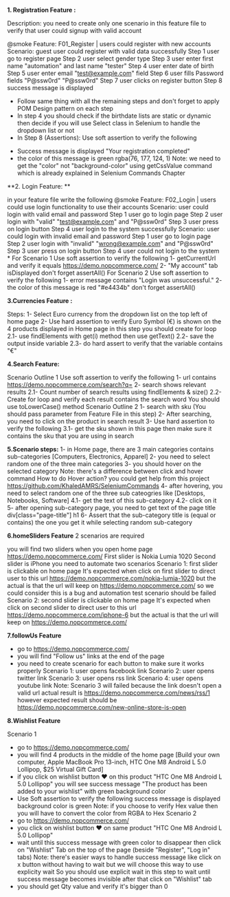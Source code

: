 **1. Registration Feature :**
 
Description:
you need to create only one scenario in this feature file to verify that user could signup with valid account
 
@smoke
Feature: F01_Register | users could register with new accounts
Scenario: guest user could register with valid data successfully
Step 1 user go to register page
Step 2 user select gender type
Step 3 user enter first name "automation" and last name "tester"
Step 4 user enter date of birth
Step 5 user enter email "test@example.com" field
Step 6 user fills Password fields "P@ssw0rd" "P@ssw0rd"
Step 7 user clicks on register button
Step 8 success message is displayed
 
* Follow same thing with all the remaining steps and don't forget to apply POM Design pattern on each step
* In step 4
you should check if the birthdate lists are static or dynamic then decide if you will use Select class in Selenium to handle
the dropdown list or not
* In Step 8 (Assertions):
Use soft assertion to verify the following
- Success message is displayed "Your registration completed"
- the color of this message is green rgba(76, 177, 124, 1)
Note: we need to get the "color" not "background-color" using getCssValue command which is already explained
in Selenium Commands Chapter
 



  
**2. Login Feature: **
 
in your feature file write the following
@smoke
Feature: F02_Login | users could use login functionality to use their accounts
Scenario: user could login with valid email and password
Step 1 user go to login page
Step 2 user login with "valid" "test@example.com" and "P@ssw0rd"
Step 3 user press on login button
Step 4 user login to the system successfully
Scenario: user could login with invalid email and password
Step 1 user go to login page
Step 2 user login with "invalid" "wrong@example.com" and "P@ssw0rd"
Step 3 user press on login button
Step 4 user could not login to the system
* 
For Scenario 1
Use soft assertion to verify the following
1- getCurrentUrl and verify it equals https://demo.nopcommerce.com/
2- "My account" tab isDisplayed
don't forget assertAll()
For Scenario 2
Use soft assertion to verify the following
1- error message contains "Login was unsuccessful."
2- the color of this message is red "#e4434b"
don't forget assertAll()
  
  
**3.Currencies Feature :**
 
Steps:
1- Select Euro currency from the dropdown list on the top left of home page
2- Use hard assertion to verify Euro Symbol (€) is shown on the 4 products displayed in Home page
in this step you should create for loop
2.1- use findElements with get(i) method then use getText()
2.2- save the output inside variable
2.3- do hard assert to verify that the variable contains "€"
 

**4.Search Feature:**
 

Scenario Outline 1
Use soft assertion to verify the following
1- url contains https://demo.nopcommerce.com/search?q=
2- search shows relevant results
2.1- Count number of search results using findElements & size()
2.2- Create for loop and verify each result contains the search word
You should use toLowerCase() method
Scenario Outline 2
1- search with sku (You should pass parameter from Feature File in this step)
2- After searching, you need to click on the product in search result
3- Use hard assertion to verify the following
3.1- get the sku shown in this page then make sure it contains the sku that you are using in search
 






 
**5.Scenario steps:**
1- in Home page, there are 3 main categories contains sub-categories
[Computers, Electronics, Apparel]
2- you need to select random one of the three main categories
3- you should hover on the selected category
Note: there's a difference between click and hover command
How to do Hover action? you could get help from this project
https://github.com/KhaledAMRS/SeleniumCommands
4- after hovering, you need to select random one of the three sub cateogries like [Desktops, Notebooks, Software]
4.1- get the text of this sub-category
4.2- click on it
5- after opening sub-category page, you need to get text of the page title
div[class="page-title"] h1
6- Assert that the sub-category title is (equal or contains) the one you get it while selecting random sub-category
 
 
 
**6.homeSliders Feature**
2 scenarios are required
 
you will find two sliders when you open home page https://demo.nopcommerce.com/
First slider is Nokia Lumia 1020
Second slider is iPhone
you need to automate two scenarios
Scenario 1: first slider is clickable on home page
It's expected when click on first slider to direct user to this url https://demo.nopcommerce.com/nokia-lumia-1020
but the actual is that the url will keep on https://demo.nopcommerce.com/
so we could consider this is a bug and automation test scenario should be failed
Scenario 2: second slider is clickable on home page
It's expected when click on second slider to direct user to this url https://demo.nopcommerce.com/iphone-6
but the actual is that the url will keep on https://demo.nopcommerce.com/
 

 

**7.followUs Feature**
 
- go to https://demo.nopcommerce.com/
- you will find "Follow us" links at the end of the page
- you need to create scenario for each button to make sure it works properly
Scenario 1: user opens facebook link
Scenario 2: user opens twitter link
Scenario 3: user opens rss link
Scenario 4: user opens youtube link
Note: Scenario 3 will failed because the link doesn't open a valid url
actual result is https://demo.nopcommerce.com/news/rss/1
however expected result should be https://demo.nopcommerce.com/new-online-store-is-open
 
 
  
**8.Wishlist Feature**
 
Scenario 1
- go to https://demo.nopcommerce.com/
- you will find 4 products in the middle of the home page [Build your own computer, Apple MacBook Pro 13-inch, HTC
One M8 Android L 5.0 Lollipop, $25 Virtual Gift Card]
- if you click on wishlist button ❤️ on this product "HTC One M8 Android L 5.0 Lollipop"
you will see success message "The product has been added to your wishlist" with green background color
- Use Soft assertion to verify the following
success message is displayed
background color is green
Note: if you choose to verify Hex value then you will have to convert the color from RGBA to Hex
Scenario 2
- go to https://demo.nopcommerce.com/
- you click on wishlist button ❤️ on same product "HTC One M8 Android L 5.0 Lollipop"
- wait until this success message with green color to disappear then click on "Wishlist" Tab on the top of the page
(beside "Register", "Log in" tabs)
Note: there's easier ways to handle success message like click on x button without having to wait but we will choose this
way to use explicity wait
So you should use explicit wait in this step to wait until success message becomes invisible after that click on "Wishlist"
tab
- you should get Qty value and verify it's bigger than 0
 
